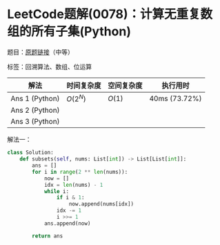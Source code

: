 # LeetCode题解(0078)：计算无重复数组的所有子集(Python)

题目：[原题链接](https://leetcode-cn.com/problems/subsets/)（中等）

标签：回溯算法、数组、位运算

| 解法           | 时间复杂度 | 空间复杂度 | 执行用时      |
| -------------- | ---------- | ---------- | ------------- |
| Ans 1 (Python) | $O(2^N)$   | $O(1)$     | 40ms (73.72%) |
| Ans 2 (Python) |            |            |               |
| Ans 3 (Python) |            |            |               |

解法一：

```python
class Solution:
    def subsets(self, nums: List[int]) -> List[List[int]]:
        ans = []
        for i in range(2 ** len(nums)):
            now = []
            idx = len(nums) - 1
            while i:
                if i & 1:
                    now.append(nums[idx])
                idx -= 1
                i >>= 1
            ans.append(now)

        return ans
```